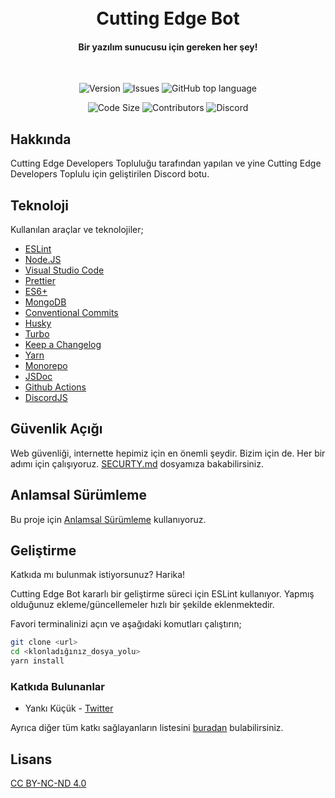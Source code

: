 <h1 align="center">
  <br />
  Cutting Edge Bot
  <br />
</h1>
<h4 align="center">Bir yazılım sunucusu için gereken her şey!</h4>
<br />
<p align="center">
  <img src="https://img.shields.io/github/package-json/v/Cutting-Edge-Developers/discord-bot/master?style=flat-square" alt="Version">
  <img src="https://img.shields.io/github/issues/Cutting-Edge-Developers/discord-bot?style=flat-square" alt="Issues">
  <img alt="GitHub top language" src="https://img.shields.io/github/languages/top/Cutting-Edge-Developers/discord-bot?style=flat-square" alt="Top Language">
</p>
<p align="center">
  <img src="https://img.shields.io/github/languages/code-size/Cutting-Edge-Developers/discord-bot?style=flat-square" alt="Code Size">
  <img src="https://img.shields.io/github/contributors/Cutting-Edge-Developers/discord-bot?style=flat-square" alt="Contributors">
  <img alt="Discord" src="https://img.shields.io/discord/984106372264230964?style=flat-square" alt="Discord">
</p>

## Hakkında

Cutting Edge Developers Topluluğu tarafından yapılan ve yine Cutting Edge Developers Toplulu için geliştirilen Discord botu.

## Teknoloji

Kullanılan araçlar ve teknolojiler;

- [ESLint]
- [Node.JS]
- [Visual Studio Code][vscode]
- [Prettier]
- [ES6+][es6]
- [MongoDB]
- [Conventional Commits][conventional-commits]
- [Husky]
- [Turbo]
- [Keep a Changelog][keep-a-changelog]
- [Yarn]
- [Monorepo]
- [JSDoc]
- [Github Actions][github-actions]
- [DiscordJS]

## Güvenlik Açığı

Web güvenliği, internette hepimiz için en önemli şeydir. Bizim için de. Her bir adımı için çalışıyoruz. [SECURTY.md][security.md] dosyamıza bakabilirsiniz.

## Anlamsal Sürümleme

Bu proje için [Anlamsal Sürümleme][semver] kullanıyoruz.

## Geliştirme

Katkıda mı bulunmak istiyorsunuz? Harika!

Cutting Edge Bot kararlı bir geliştirme süreci için ESLint kullanıyor. Yapmış olduğunuz ekleme/güncellemeler hızlı bir şekilde eklenmektedir.

Favori terminalinizi açın ve aşağıdaki komutları çalıştırın;

```sh
git clone <url>
cd <klonladığınız_dosya_yolu>
yarn install
```

### Katkıda Bulunanlar

- Yankı Küçük - [Twitter][yk]

Ayrıca diğer tüm katkı sağlayanların listesini [buradan][contributors] bulabilirsiniz.

## Lisans

[CC BY-NC-ND 4.0][cc-by-nc-nd-4.0]

[contributors]: https://github.com/Cutting-Edge-Developers/discord-bot/graphs/contributors
[yk]: https://twitter.com/leithrien
[security.md]: https://github.com/Cutting-Edge-Developers/discord-bot/blob/main/.github/SECURITY.md
[eslint]: https://eslint.org/
[node.js]: https://nodejs.org/en/
[vscode]: https://code.visualstudio.com/
[prettier]: https://prettier.io/
[es6]: https://www.w3schools.com/js/js_es6.asp
[mongodb]: https://www.mongodb.com/
[conventional-commits]: https://www.conventionalcommits.org/en/v1.0.0/
[husky]: https://github.com/typicode/husky
[turbo]: https://turborepo.org/
[keep-a-changelog]: https://keepachangelog.com/tr-TR/1.0.0/
[semver]: https://semver.org/lang/tr/
[yarn]: https://yarnpkg.com/
[monorepo]: https://monorepo.tools/
[jsdoc]: https://jsdoc.app/
[github-actions]: https://github.com/features/actions
[discordjs]: https://discord.js.org/
[cc-by-nc-nd-4.0]: https://creativecommons.org/licenses/by-nc-nd/4.0/
